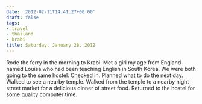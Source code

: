 ```yaml
---
date: '2012-02-11T14:41:27+00:00'
draft: false
tags:
- travel
- thailand
- krabi
title: Saturday, January 28, 2012
---
```


Rode the ferry in the morning to Krabi. Met a girl my age from England named Louisa who had been teaching English in South Korea. We were both going to the same hostel. Checked in. Planned what to do the next day. Walked to see a nearby temple. Walked from the temple to a nearby night street market for a delicious dinner of street food. Returned to the hostel for some quality computer time.

